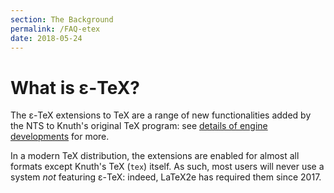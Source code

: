 ```yaml
---
section: The Background
permalink: /FAQ-etex
date: 2018-05-24
---
```


# What is &epsilon;-TeX?

The &epsilon;-TeX extensions to TeX are a range of new functionalities
added by the NTS to Knuth's original TeX program: see [details of
engine developments](FAQ-enginedev.md) for more.

In a modern TeX distribution, the extensions are enabled for almost all formats
except Knuth's TeX (`tex`) itself. As such, most users will never use a
system _not_ featuring &epsilon;-TeX: indeed, LaTeX2e has required them since
2017.


